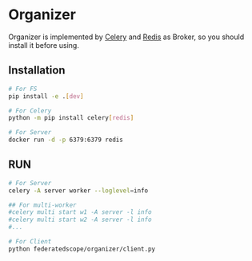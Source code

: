# Organizer

Organizer is implemented by [Celery](https://docs.celeryq.dev/en/latest/) and [Redis](https://redis.io/) as Broker, so you should install it before using.

## Installation

```bash
# For FS
pip install -e .[dev]

# For Celery 
python -m pip install celery[redis]

# For Server
docker run -d -p 6379:6379 redis
```

## RUN
```bash
# For Server
celery -A server worker --loglevel=info

## For multi-worker
#celery multi start w1 -A server -l info
#celery multi start w2 -A server -l info
#...

# For Client
python federatedscope/organizer/client.py
```

